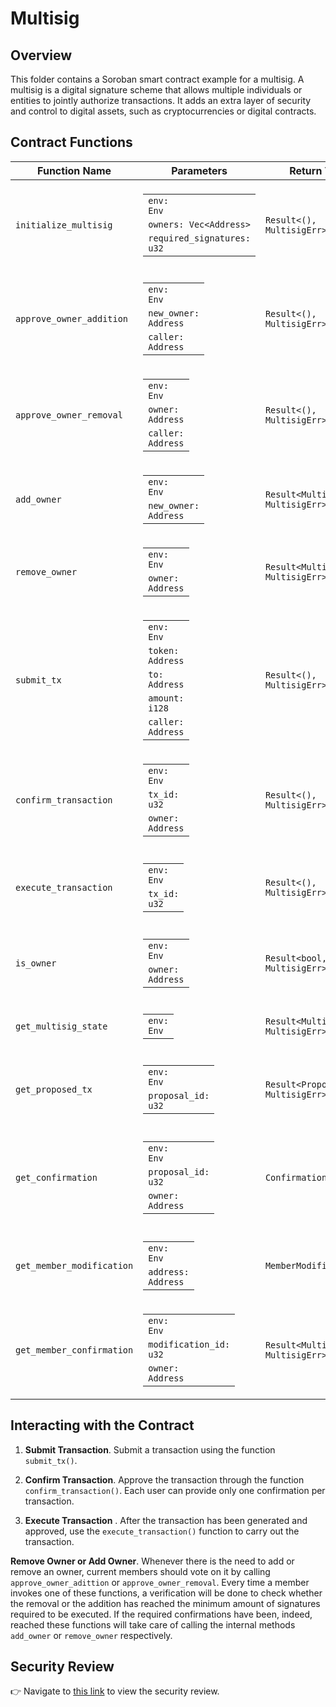 # Multisig

## Overview

This folder contains a Soroban smart contract example for a multisig. A multisig is a digital signature scheme that allows multiple individuals or entities to jointly authorize transactions. It adds an extra layer of security and control to digital assets, such as cryptocurrencies or digital contracts.

## Contract Functions

| Function Name            | Parameters                                                                                                             | Return Type         | Description                                                                              |
|--------------------------|------------------------------------------------------------------------------------------------------------------------|---------------------|------------------------------------------------------------------------------------------|
| `initialize_multisig`    | <table><tbody><tr><td><code>env: Env</code></td></tr><tr><td><code>owners: Vec&lt;Address&gt; </code></td></tr><tr><td><code>required_signatures: u32</code></td></tr></tbody></table> | `Result<(), MultisigErr>`              | Initializes the multisig wallet with a set of owners and a required number of signatures for transactions. |
| `approve_owner_addition` | <table><tbody><tr><td><code>env: Env</code></td></tr><tr><td><code>new_owner: Address</code></td></tr><tr><td><code>caller: Address</code></td></tr></tbody></table>                | `Result<(), MultisigErr>`              | Allows an existing owner to approve the addition of a new owner to the multisig wallet.   |
| `approve_owner_removal`  | <table><tbody><tr><td><code>env: Env</code></td></tr><tr><td><code>owner: Address</code></td></tr><tr><td><code>caller: Address</code></td></tr></tbody></table>                | `Result<(), MultisigErr>`              | Allows an existing owner to approve the removal of another owner from the multisig wallet.|
| `add_owner`              | <table><tbody><tr><td><code>env: Env</code></td></tr><tr><td><code>new_owner: Address</code></td></tr></tbody></table>                                                          | `Result<MultisigState, MultisigErr>`              | Adds a new owner to the multisig wallet.                                                  |
| `remove_owner`           | <table><tbody><tr><td><code>env: Env</code></td></tr><tr><td><code>owner: Address</code></td></tr></tbody></table>                                                             | `Result<MultisigState, MultisigErr>`              | Removes an existing owner from the multisig wallet.                                       |
| `submit_tx`              | <table><tbody><tr><td><code>env: Env</code></td></tr><tr><td><code>token: Address</code></td></tr><tr><td><code>to: Address</code></td></tr><tr><td><code>amount: i128</code></td></tr><tr><td><code>caller: Address</code></td></tr></tbody></table> | `Result<(), MultisigErr>` | Submits a transaction to be approved by the multisig owners.                             |
| `confirm_transaction`    | <table><tbody><tr><td><code>env: Env</code></td></tr><tr><td><code>tx_id: u32</code></td></tr><tr><td><code>owner: Address</code></td></tr></tbody></table>            | `Result<(), MultisigErr>`              | Allows an owner to confirm a transaction.                                                 |
| `execute_transaction`    | <table><tbody><tr><td><code>env: Env</code></td></tr><tr><td><code>tx_id: u32</code></td></tr></tbody></table>                                                       | `Result<(), MultisigErr>`              | Executes a transaction once it has received the required number of confirmations.        |
| `is_owner`               | <table><tbody><tr><td><code>env: Env</code></td></tr><tr><td><code>owner: Address</code></td></tr></tbody></table>                                                             | `Result<bool, MultisigErr>`              | Checks if an address is an owner of the multisig wallet.                                  |
| `get_multisig_state`     | <table><tbody><tr><td><code>env: Env</code></td></tr></tbody></table>                                                                              | `Result<MultisigState, MultisigErr>`     | Retrieves the current state of the multisig wallet.                                       |
| `get_proposed_tx`        | <table><tbody><tr><td><code>env: Env</code></td></tr><tr><td><code>proposal_id: u32</code></td></tr></tbody></table>                                                                              | `Result<ProposedTx, MultisigErr>`     | Retrieves the state of a specific proposal. |
| `get_confirmation`       | <table><tbody><tr><td><code>env: Env</code></td></tr><tr><td><code>proposal_id: u32</code></td></tr><tr><td><code>owner: Address</code></td></tr></tbody></table>                                                                              | `Confirmation`     | Given an owner and a proposal id, retrieves the state of a user's confirmation regarding a specific proposed tx.                                      |
| `get_member_modification`| <table><tbody><tr><td><code>env: Env</code></td></tr><tr><td><code>address: Address</code></td></tr></tbody></table>                                                                              | `MemberModification`     | Retrieves the state of a member addition/removal proposal.                                       |
| `get_member_confirmation`| <table><tbody><tr><td><code>env: Env</code></td></tr><tr><td><code>modification_id: u32</code></td></tr><tr><td><code>owner: Address</code></td></tr></tbody></table>                                                                              | `Result<MultisigState, MultisigErr>`     | Retrieves the the confirmation of a member over a specific user addition/removal proposal.                                       |


## Interacting with the Contract

1. **Submit Transaction**. Submit a transaction using the function `submit_tx()`.
   
2. **Confirm Transaction**. Approve the transaction through the function `confirm_transaction()`. Each user can provide only one confirmation per transaction.

3. **Execute Transaction** . After the transaction has been generated and approved, use the `execute_transaction()` function to carry out the transaction.
   
**Remove Owner or Add Owner**. Whenever there is the need to add or remove an owner, current members should vote on it by calling `approve_owner_adittion` or `approve_owner_removal`. Every time a member invokes one of these functions, a verification will be done to check whether the removal or the addition has reached the minimum amount of signatures required to be executed. If the required confirmations have been, indeed, reached these functions will take care of calling the internal methods `add_owner` or `remove_owner` respectively. 

## Security Review

:point_right: Navigate to [this link](https://github.com/CoinFabrik/scout-soroban-examples/blob/main/security-review/README.md) to view the security review.

